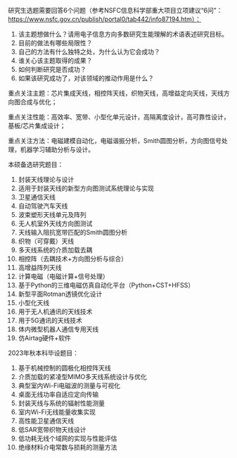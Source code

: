 研究生选题需要回答6个问题（参考NSFC信息科学部重大项目立项建议“6问”：https://www.nsfc.gov.cn/publish/portal0/tab442/info87194.htm）：

1. 该主题想做什么？请用电子信息方向多数研究生能理解的术语表述研究目标。
2. 目前的做法有哪些局限性？
3. 自己的方法有什么独特之处，为什么认为它会成功？
4. 谁关心该主题取得的成果？
5. 如何判断研究是否成功？
6. 如果该研究成功了，对该领域的推动作用是什么？



重点关注主题：芯片集成天线，相控阵天线，织物天线，高增益定向天线，天线方向图合成与优化；

重点关注性能：高效率、宽带、小型化单元设计，高隔离度设计，高可靠性设计，基板/芯片集成设计；

重点关注方法：电磁建模自动化，电磁谐振分析，Smith圆图分析，方向图信号处理，机器学习辅助分析与设计。

本硕备选研究题目：

1. 封装天线理论与设计
2. 适用于封装天线的新型方向图测试系统理论与实现
3. 卫星通信天线
4. 自动驾驶汽车天线
5. 波束塑形天线单元及阵列
6. 无人机室外天线方向图测试
7. 天线输入阻抗宽带匹配的Smith圆图分析
8. 织物（可穿戴）天线
9. 多天线系统的介质加载去耦
10. 相控阵（去耦技术+方向图分析与综合）
11. 高增益阵列天线
12. 计算电磁（电磁计算+信号处理）
13. 基于Python的三维电磁仿真自动化平台（Python+CST+HFSS）
14. 新型平面Rotman透镜优化设计
15. 小型化天线
16. 用于无人机通讯的天线技术
17. 用于5G通讯的天线技术
18. 体内微型机器人通信专用天线
19. 仿Airtag硬件+软件

2023年秋本科毕设题目：

1. 基于机械控制的圆极化相控阵天线
2. 介质加载的紧凌型MIMO多天线系统设计与优化
3. 典型室内Wi-Fi电磁波的测量与可视化
4. 桌面无线功率自适应定向传输
5. 封装天线与系统的辐射性能测量
6. 室内Wi-Fi无线能量收集实现
7. 高性能卫星通信天线
8. 低SAR宽带织物天线设计
9. 低功耗无线个域网的实现与性能评估
10. 绝缘材料介电常数与损耗的测量方法
